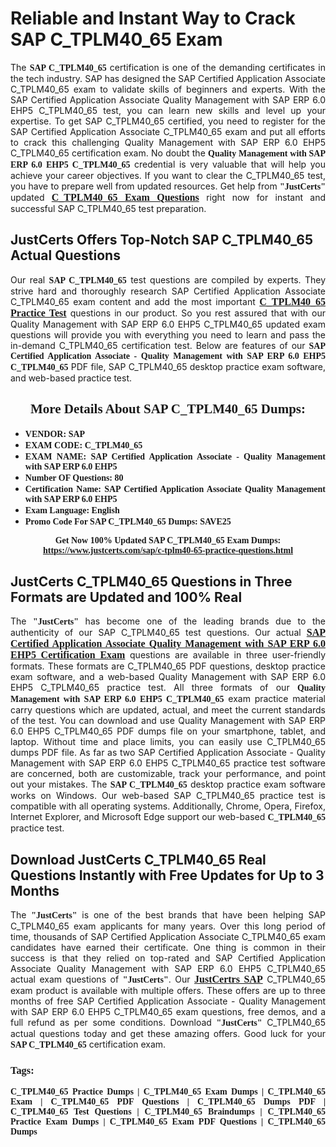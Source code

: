 <h1><strong>Reliable and Instant Way to Crack SAP C_TPLM40_65 Exam</strong></h1>

<p style="text-align: justify;">The <span style="font-family:Georgia,serif;"><strong>SAP C_TPLM40_65</strong></span> certification is one of the demanding certificates in the tech industry. SAP has designed the SAP Certified Application Associate C_TPLM40_65 exam to validate skills of beginners and experts. With the SAP Certified Application Associate Quality Management with SAP ERP 6.0 EHP5 C_TPLM40_65 test, you can learn new skills and level up your expertise. To get SAP C_TPLM40_65 certified, you need to register for the SAP Certified Application Associate C_TPLM40_65 exam and put all efforts to crack this challenging Quality Management with SAP ERP 6.0 EHP5 C_TPLM40_65 certification exam. No doubt the <span style="font-family:Georgia,serif;"><strong>Quality Management with SAP ERP 6.0 EHP5 C_TPLM40_65</strong></span> credential is very valuable that will help you achieve your career objectives. If you want to clear the C_TPLM40_65 test, you have to prepare well from updated resources. Get help from <span style="font-size:14px;"><span style="font-family:Georgia,serif;"><strong>"JustCerts"</strong></span></span> updated <a href="https://www.justcerts.com/sap/c-tplm40-65-practice-questions.html"><span style="font-size:16px;"><span style="font-family:Georgia,serif;"><strong>C_TPLM40_65 Exam Questions</strong></span></span></a> right now for instant and successful SAP C_TPLM40_65 test preparation.</p>

<h2><strong>JustCerts Offers Top-Notch SAP C_TPLM40_65 Actual Questions </strong></h2>

<p style="text-align: justify;">Our real <span style="font-family:Georgia,serif;"><strong>SAP C_TPLM40_65</strong></span> test questions are compiled by experts. They strive hard and thoroughly research SAP Certified Application Associate C_TPLM40_65 exam content and add the most important <a href="https://www.justcerts.com/sap/c-tplm40-65-practice-questions.html"><span style="font-size:16px;"><span style="font-family:Georgia,serif;"><strong>C_TPLM40_65 Practice Test</strong></span></span></a> questions in our product. So you rest assured that with our Quality Management with SAP ERP 6.0 EHP5 C_TPLM40_65 updated exam questions will provide you with everything you need to learn and pass the in-demand C_TPLM40_65 certification test. Below are features of our <span style="font-family:Georgia,serif;"><strong>SAP Certified Application Associate - Quality Management with SAP ERP 6.0 EHP5 C_TPLM40_65</strong></span> PDF file, SAP C_TPLM40_65 desktop practice exam software, and web-based practice test.</p>

<h2 style="text-align: center;"><strong><span style="font-family:Georgia,serif;">More Details About SAP C_TPLM40_65 Dumps:</span></strong></h2>

<ul>
	<li style="text-align: justify;"><span style="font-size:14px;"><span style="font-family:Georgia,serif;"><strong>VENDOR: SAP</strong></span></span></li>
	<li style="text-align: justify;"><span style="font-size:14px;"><span style="font-family:Georgia,serif;"><strong>EXAM CODE: C_TPLM40_65</strong></span></span></li>
	<li style="text-align: justify;"><span style="font-size:14px;"><span style="font-family:Georgia,serif;"><strong>EXAM NAME: SAP Certified Application Associate - Quality Management with SAP ERP 6.0 EHP5</strong></span></span></li>
	<li style="text-align: justify;"><span style="font-size:14px;"><span style="font-family:Georgia,serif;"><strong>Number OF Questions: 80</strong></span></span></li>
	<li style="text-align: justify;"><span style="font-size:14px;"><span style="font-family:Georgia,serif;"><strong>Certification Name: SAP Certified Application Associate Quality Management with SAP ERP 6.0 EHP5</strong></span></span></li>
	<li style="text-align: justify;"><span style="font-size:14px;"><span style="font-family:Georgia,serif;"><strong>Exam Language: English</strong></span></span></li>
	<li style="text-align: justify;"><span style="font-size:14px;"><span style="font-family:Georgia,serif;"><strong>Promo Code For SAP C_TPLM40_65 Dumps: SAVE25</strong></span></span></li>
</ul>

<p style="text-align: center;"><strong><span style="font-family:Georgia,serif;"><span style="font-size:14px;">Get Now 100% Updated SAP C_TPLM40_65 Exam Dumps:</span> <a href="https://www.justcerts.com/sap/c-tplm40-65-practice-questions.html">https://www.justcerts.com/sap/c-tplm40-65-practice-questions.html</a></span></strong></p>

<h2><strong>JustCerts C_TPLM40_65 Questions in Three Formats are Updated and 100% Real</strong></h2>

<p style="text-align: justify;">The <span style="font-size:14px;"><span style="font-family:Georgia,serif;"><strong>"JustCerts"</strong></span></span> has become one of the leading brands due to the authenticity of our SAP C_TPLM40_65 test questions. Our actual <a href="https://www.justcerts.com/sap/sap-certified-application-associate-certification-exams.html"><span style="font-size:16px;"><span style="font-family:Georgia,serif;"><strong>SAP Certified Application Associate Quality Management with SAP ERP 6.0 EHP5 Certification Exam</strong></span></span></a> questions are available in three user-friendly formats. These formats are C_TPLM40_65 PDF questions, desktop practice exam software, and a web-based Quality Management with SAP ERP 6.0 EHP5 C_TPLM40_65 practice test. All three formats of our <strong><span style="font-family:Georgia,serif;">Quality Management with SAP ERP 6.0 EHP5 C_TPLM40_65</span></strong> exam practice material carry questions which are updated, actual, and meet the current standards of the test. You can download and use Quality Management with SAP ERP 6.0 EHP5 C_TPLM40_65 PDF dumps file on your smartphone, tablet, and laptop. Without time and place limits, you can easily use C_TPLM40_65 dumps PDF file. As far as two SAP Certified Application Associate - Quality Management with SAP ERP 6.0 EHP5 C_TPLM40_65 practice test software are concerned, both are customizable, track your performance, and point out your mistakes. The <span style="font-family:Georgia,serif;"><strong>SAP C_TPLM40_65</strong></span> desktop practice exam software works on Windows. Our web-based SAP C_TPLM40_65 practice test is compatible with all operating systems. Additionally, Chrome, Opera, Firefox, Internet Explorer, and Microsoft Edge support our web-based <span style="font-family:Georgia,serif;"><strong>C_TPLM40_65 </strong></span> practice test.</p>

<h2><strong>Download JustCerts C_TPLM40_65 Real Questions Instantly with Free Updates for Up to 3 Months</strong></h2>

<p style="text-align: justify;">The <span style="font-family:Georgia,serif;"><span style="font-size:14px;"><strong>"JustCerts"</strong></span></span> is one of the best brands that have been helping SAP C_TPLM40_65 exam applicants for many years. Over this long period of time, thousands of SAP Certified Application Associate C_TPLM40_65 exam candidates have earned their certificate. One thing is common in their success is that they relied on top-rated and SAP Certified Application Associate Quality Management with SAP ERP 6.0 EHP5 C_TPLM40_65 actual exam questions of <span style="font-family:Georgia,serif;"><span style="font-size:14px;"><strong>"JustCerts"</strong></span></span>. Our <a href="https://www.justcerts.com/sap-certification-exams.html"><span style="font-size:16px;"><span style="font-family:Georgia,serif;"><strong>JustCertrs SAP</strong></span></span></a> C_TPLM40_65 exam product is available with multiple offers. These offers are up to three months of free SAP Certified Application Associate - Quality Management with SAP ERP 6.0 EHP5 C_TPLM40_65 exam questions, free demos, and a full refund as per some conditions. Download <span style="font-family:Georgia,serif;"><span style="font-size:14px;"><strong>"JustCerts"</strong></span></span> C_TPLM40_65 actual questions today and get these amazing offers. Good luck for your <span style="font-family:Georgia,serif;"><strong>SAP C_TPLM40_65</strong></span> certification exam.</p>

<h3 style="text-align: justify;"><span style="font-family:Georgia,serif;"><strong>Tags:</strong></span></h3>

<p style="text-align: justify;"><span style="font-family:Georgia,serif;"><strong>C_TPLM40_65 Practice Dumps | C_TPLM40_65 Exam Dumps | C_TPLM40_65 Exam | C_TPLM40_65 PDF Questions | C_TPLM40_65 Dumps PDF | C_TPLM40_65 Test Questions | C_TPLM40_65 Braindumps | C_TPLM40_65 Practice Exam Dumps | C_TPLM40_65 Exam PDF Questions | C_TPLM40_65 Dumps</strong></span></p>
